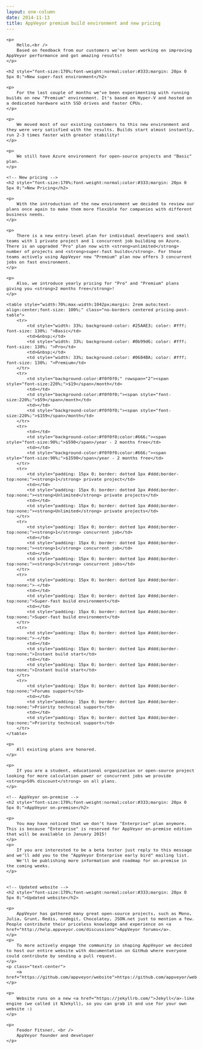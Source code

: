 ```yaml
---
layout: one-column
date: 2014-11-13
title: AppVeyor premium build environment and new pricing
---
```


<div style="font-family:'Segoe UI',Arial,Sans-Serif;font-size:10pt;width:100%; max-width:1042px;margin: 0 auto;">

    <p>
        Hello,<br />
        Based on feedback from our customers we've been working on improving AppVeyor performance and got amazing results!
    </p>

    <h2 style="font-size:170%;font-weight:normal;color:#333;margin: 20px 0 5px 0;">New super-fast environment</h2>

    <p>
        For the last couple of months we’ve been experimenting with running builds on new "Premium" environment. It’s based on Hyper-V and hosted on a dedicated hardware with SSD drives and faster CPUs.
    </p>

    <p>
        We moved most of our existing customers to this new environment and they were very satisfied with the results. Builds start almost instantly, run 2-3 times faster with greater stability!
    </p>

    <p>
        We still have Azure environment for open-source projects and "Basic" plan.
    </p>

    <!-- New pricing -->
    <h2 style="font-size:170%;font-weight:normal;color:#333;margin: 20px 0 5px 0;">New Pricing</h2>

    <p>
        With the introduction of the new environment we decided to review our plans once again to make them more flexible for companies with different business needs.
    </p>

    <p>
        There is a new entry-level plan for individual developers and small teams with 1 private project and 1 concurrent job building on Azure. There is an upgraded "Pro" plan now with <strong>unlimited</strong> number of projects and <strong>super-fast builds</strong>. For those teams actively using AppVeyor new "Premium" plan now offers 3 concurrent jobs on fast environment.
    </p>

    <p>
        Also, we introduce yearly pricing for "Pro" and "Premium" plans giving you <strong>2 months free</strong>!
    </p>

    <table style="width:70%;max-width:1042px;margin: 2rem auto;text-align:center;font-size: 100%;" class="no-borders centered pricing-post-table">
        <tr>
            <td style="width: 33%; background-color: #25AAE3; color: #fff; font-size: 130%; ">Basic</td>
            <td>&nbsp;</td>
            <td style="width: 33%; background-color: #0b99d6; color: #fff; font-size: 130%; ">Pro</td>
            <td>&nbsp;</td>
            <td style="width: 33%; background-color: #0684BA; color: #fff; font-size: 130%; ">Premium</td>
        </tr>
        <tr>
            <td style="background-color:#f0f0f0;" rowspan="2"><span style="font-size:220%;">$19</span>/month</td>
            <td></td>
            <td style="background-color:#f0f0f0;"><span style="font-size:220%;">$59</span>/month</td>
            <td></td>
            <td style="background-color:#f0f0f0;"><span style="font-size:220%;">$159</span>/month</td>
        </tr>
        <tr>
            <td></td>
            <td style="background-color:#f0f0f0;color:#666;"><span style="font-size:90%;">$590</span>/year - 2 months free</td>
            <td></td>
            <td style="background-color:#f0f0f0;color:#666;"><span style="font-size:90%;">$1590</span>/year - 2 months free</td>
        </tr>
        <tr>
            <td style="padding: 15px 0; border: dotted 1px #ddd;border-top:none;"><strong>1</strong> private project</td>
            <td></td>
            <td style="padding: 15px 0; border: dotted 1px #ddd;border-top:none;"><strong>Unlimited</strong> private projects</td>
            <td></td>
            <td style="padding: 15px 0; border: dotted 1px #ddd;border-top:none;"><strong>Unlimited</strong> private projects</td>
        </tr>
        <tr>
            <td style="padding: 15px 0; border: dotted 1px #ddd;border-top:none;"><strong>1</strong> concurrent job</td>
            <td></td>
            <td style="padding: 15px 0; border: dotted 1px #ddd;border-top:none;"><strong>1</strong> concurrent job</td>
            <td></td>
            <td style="padding: 15px 0; border: dotted 1px #ddd;border-top:none;"><strong>3</strong> concurrent jobs</td>
        </tr>
        <tr>
            <td style="padding: 15px 0; border: dotted 1px #ddd;border-top:none;">-</td>
            <td></td>
            <td style="padding: 15px 0; border: dotted 1px #ddd;border-top:none;">Super-fast build environment</td>
            <td></td>
            <td style="padding: 15px 0; border: dotted 1px #ddd;border-top:none;">Super-fast build environment</td>
        </tr>
        <tr>
            <td style="padding: 15px 0; border: dotted 1px #ddd;border-top:none;">-</td>
            <td></td>
            <td style="padding: 15px 0; border: dotted 1px #ddd;border-top:none;">Instant build start</td>
            <td></td>
            <td style="padding: 15px 0; border: dotted 1px #ddd;border-top:none;">Instant build start</td>
        </tr>
        <tr>
            <td style="padding: 15px 0; border: dotted 1px #ddd;border-top:none;">Forums support</td>
            <td></td>
            <td style="padding: 15px 0; border: dotted 1px #ddd;border-top:none;">Priority technical support</td>
            <td></td>
            <td style="padding: 15px 0; border: dotted 1px #ddd;border-top:none;">Priority technical support</td>
        </tr>
    </table>

    <p>
        All existing plans are honored.
    </p>

    <p>
        If you are a student, educational organization or open-source project looking for more calculation power or concurrent jobs we provide <strong>50% discount</strong> on all plans.
    </p>

    <!-- AppVeyor on-premise -->
    <h2 style="font-size:170%;font-weight:normal;color:#333;margin: 20px 0 5px 0;">AppVeyor on-premise</h2>

    <p>
        You may have noticed that we don’t have "Enterprise" plan anymore. This is because "Enterprise" is reserved for AppVeyor on-premise edition that will be available in January 2015!
    </p>
    <p>
        If you are interested to be a beta tester just reply to this message and we’ll add you to the "AppVeyor Enterprise early bird" mailing list.
        We'll be publishing more information and roadmap for on-premise in the coming weeks.
    </p>


    <!-- Updated website -->
    <h2 style="font-size:170%;font-weight:normal;color:#333;margin: 20px 0 5px 0;">Updated website</h2>

    <p>
        AppVeyor has gathered many great open-source projects, such as Mono, Julia, Grunt, Redis, nodegit, Chocolatey, JSON.net just to mention a few. People contribute their priceless knowledge and experience on <a href="http://help.appveyor.com/discussions">AppVeyor forums</a>.
    </p>
    <p>
        To more actively engage the community in shaping AppVeyor we decided to host our entire website with documentation on GitHub where everyone could contribute by sending a pull request.
    </p>
    <p class="text-center">
        <a href="https://github.com/appveyor/website">https://github.com/appveyor/website</a>
    </p>

    <p>
        Website runs on a new <a href="https://jekyllrb.com/">Jekyll</a>-like engine (we called it NJekyll), so you can grab it and use for your own website :)
    </p>

    <p>
        Feodor Fitsner, <br />
        AppVeyor founder and developer
    </p>
</div>
